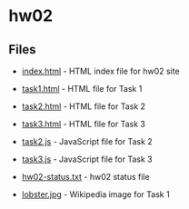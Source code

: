 # hw02

## Files

* [index.html](./index.html) - HTML index file for hw02 site

* [task1.html](./task1.html) - HTML file for Task 1

* [task2.html](./task2.html) - HTML file for Task 2

* [task3.html](./task3.html) - HTML file for Task 3

* [task2.js](./task2.js) - JavaScript file for Task 2

* [task3.js](./task3.js) - JavaScript file for Task 3

* [hw02-status.txt](./hw02-status.txt) - hw02 status file

* [lobster.jpg](./lobster.jpg) - Wikipedia image for Task 1

